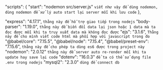 
## 

"scripts": {
     "start": "nodemon src/server.js" `viết như vậy để dùng nodemon, dùng nodemon để xử lý auto start lại server mỗi khi lưu code`
},

"express": "4.17.1", `thằng này để hỗ trợ giao tiếp trong nodejs`
"body-parser": "1.19.0", `thằng này để biến đổi data lại json hoặc 1 data mà ta đọc được mỗi khi ta truy xuất data mà không đọc được`
"ejs": "3.1.6", `Thằng này để cho mình viết code html mà phối hợp với javascript trong đo`
"@babel/core": "7.15.5", 
"@babel/node": "7.15.4",
"@babel/preset-env": "7.15.6", `thằng này để cho phép ta dùng es6 được trong project này`
"nodemon": "2.0.12" `thằng này để server auto re-render mỗi khi ta update hay save lại code`
 "dotenv": "16.0.3" `để ta có thể sử dụng file .env trong nodejs`
 "mysql2": "2.3.0" `dùng để connect db`